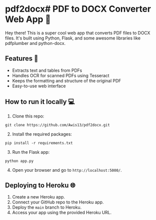 # pdf2docx# PDF to DOCX Converter Web App 🚀

Hey there! This is a super cool web app that converts PDF files to DOCX files. It's built using Python, Flask, and some awesome libraries like pdfplumber and python-docx.

## Features 🌟
- Extracts text and tables from PDFs
- Handles OCR for scanned PDFs using Tesseract
- Keeps the formatting and structure of the original PDF
- Easy-to-use web interface

## How to run it locally 💻
1. Clone this repo: 
```
git clone https://github.com/Awis13/pdf2docx.git
```
2. Install the required packages:

```
pip install -r requirements.txt
```
3. Run the Flask app:

```
python app.py
```
4. Open your browser and go to `http://localhost:5000/`.

## Deploying to Heroku 🌐
1. Create a new Heroku app.
2. Connect your GitHub repo to the Heroku app.
3. Deploy the `main` branch to Heroku.
4. Access your app using the provided Heroku URL.

